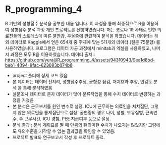 # R_programming_4

R 기반의 성향점수 분석을 공부한 내용 입니다.
이 과정을 통해 최종적으로 R을 이용하여 성향점수 분석 과정 개인 프로젝트를 진행하였습니다. 
저는 코로나 19 사태로 인한 의료진들의 스트레스에 따른 불안감, 우울증에 관련하여 분석을 하였습니다. 
데이터는 해외 데이터로 Kaggle에서 얻은 654개 중 주제에 맞는 511개의 데이터 (설문 75문항) 를 사용하였습니다.
프로그램은 데이터 가공 과정에서 minitab과 엑셀을 사용하였고, 나머지 과정은 모두 R을 이용하였습니다. 
데이터 출처 : https://github.com/yurajj/R_programming_4/assets/94310943/9ea1d8bd-beb1-4094-8fac-623083b074b8

- project 폴더에 상세 코드 있음
- 본 데이터는 데이터 전처리, 성향점수추정, 균형성 점검, 처치효과 추정, 민감도 분석 을 통해 분석하였음
- 설문조사 데이터로 문자 데이터가 많아 분류작업을 통해 수치 데이터로 변경하는 과정을 거쳤음
- 본 분석은 근무부서를 원인 변수로 설정. 
  ICU에 근무하는 의료인을 처치집단, 그렇지 않은 의료인을 통제집단으로 설정. 
  공변량의 경우 나이, 성별, 보유질병, 근속연수, 주 근무시간, ICU 경험, PEE 지급여부 등으로 설정. 
- 분석 결과 : 분석 계획표를 짤 때 만큼의 유의미한 수치가 나오지는 않았지만 그럼에도 유의수준을 기각할 수 없는 결과값을 확인할 수 있었음.
- 프로젝트 발표와 연구보고서 작성 후 프로젝트 종료.
